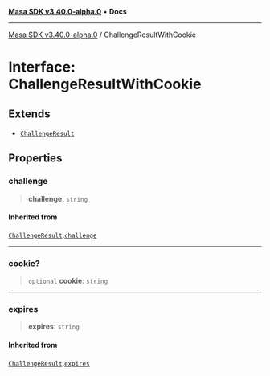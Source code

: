 [**Masa SDK v3.40.0-alpha.0**](../README.md) • **Docs**

***

[Masa SDK v3.40.0-alpha.0](../globals.md) / ChallengeResultWithCookie

# Interface: ChallengeResultWithCookie

## Extends

- [`ChallengeResult`](ChallengeResult.md)

## Properties

### challenge

> **challenge**: `string`

#### Inherited from

[`ChallengeResult`](ChallengeResult.md).[`challenge`](ChallengeResult.md#challenge)

***

### cookie?

> `optional` **cookie**: `string`

***

### expires

> **expires**: `string`

#### Inherited from

[`ChallengeResult`](ChallengeResult.md).[`expires`](ChallengeResult.md#expires)
